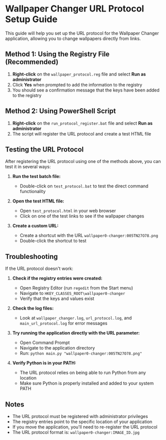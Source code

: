 # Wallpaper Changer URL Protocol Setup Guide

This guide will help you set up the URL protocol for the Wallpaper Changer application, allowing you to change wallpapers directly from links.

## Method 1: Using the Registry File (Recommended)

1. **Right-click** on the `wallpaper_protocol.reg` file and select **Run as administrator**
2. Click **Yes** when prompted to add the information to the registry
3. You should see a confirmation message that the keys have been added to the registry

## Method 2: Using PowerShell Script

1. **Right-click** on the `run_protocol_register.bat` file and select **Run as administrator**
2. The script will register the URL protocol and create a test HTML file

## Testing the URL Protocol

After registering the URL protocol using one of the methods above, you can test it in several ways:

1. **Run the test batch file:**
   - Double-click on `test_protocol.bat` to test the direct command functionality

2. **Open the test HTML file:**
   - Open `test_protocol.html` in your web browser
   - Click on one of the test links to see if the wallpaper changes

3. **Create a custom URL:**
   - Create a shortcut with the URL `wallpaper0-changer:005TN27O78.png`
   - Double-click the shortcut to test

## Troubleshooting

If the URL protocol doesn't work:

1. **Check if the registry entries were created:**
   - Open Registry Editor (run `regedit` from the Start menu)
   - Navigate to `HKEY_CLASSES_ROOT\wallpaper0-changer`
   - Verify that the keys and values exist

2. **Check the log files:**
   - Look at `wallpaper_changer.log`, `url_protocol.log`, and `main_url_protocol.log` for error messages

3. **Try running the application directly with the URL parameter:**
   - Open Command Prompt
   - Navigate to the application directory
   - Run: `python main.py "wallpaper0-changer:005TN27O78.png"`

4. **Verify Python is in your PATH:**
   - The URL protocol relies on being able to run Python from any location
   - Make sure Python is properly installed and added to your system PATH

## Notes

- The URL protocol must be registered with administrator privileges
- The registry entries point to the specific location of your application
- If you move the application, you'll need to re-register the URL protocol
- The URL protocol format is: `wallpaper0-changer:IMAGE_ID.jpg`
